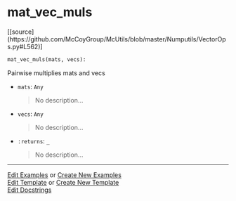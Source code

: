 # <a id="McUtils.Numputils.VectorOps.mat_vec_muls">mat_vec_muls</a>
<div class="docs-source-link" markdown="1">
[[source](https://github.com/McCoyGroup/McUtils/blob/master/Numputils/VectorOps.py#L562)]
</div>

```python
mat_vec_muls(mats, vecs): 
```
Pairwise multiplies mats and vecs
- `mats`: `Any`
    >No description...
- `vecs`: `Any`
    >No description...
- `:returns`: `_`
    >No description... 



___

[Edit Examples](https://github.com/McCoyGroup/McUtils/edit/gh-pages/ci/examples/McUtils/Numputils/VectorOps/mat_vec_muls.md) or 
[Create New Examples](https://github.com/McCoyGroup/McUtils/new/gh-pages/?filename=ci/examples/McUtils/Numputils/VectorOps/mat_vec_muls.md) <br/>
[Edit Template](https://github.com/McCoyGroup/McUtils/edit/gh-pages/ci/docs/McUtils/Numputils/VectorOps/mat_vec_muls.md) or 
[Create New Template](https://github.com/McCoyGroup/McUtils/new/gh-pages/?filename=ci/docs/templates/McUtils/Numputils/VectorOps/mat_vec_muls.md) <br/>
[Edit Docstrings](https://github.com/McCoyGroup/McUtils/edit/master/Numputils/VectorOps.py#L562?message=Update%20Docs)